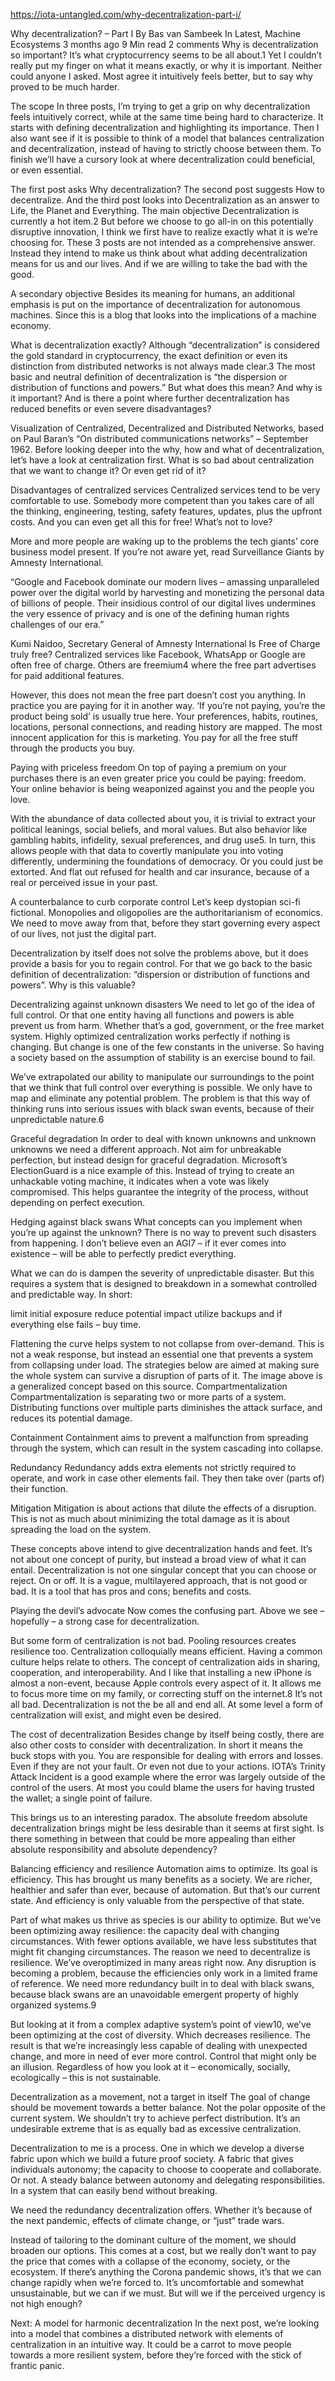 https://iota-untangled.com/why-decentralization-part-i/

Why decentralization? – Part I
By Bas van Sambeek  In Latest, Machine Ecosystems  3 months ago  9 Min read  2 comments 
Why is decentralization so important? It’s what cryptocurrency seems to be all about.1 Yet I couldn’t really put my finger on what it means exactly, or why it is important. Neither could anyone I asked. Most agree it intuitively feels better, but to say why proved to be much harder.

The scope
In three posts, I’m trying to get a grip on why decentralization feels intuitively correct, while at the same time being hard to characterize. It starts with defining decentralization and highlighting its importance. Then I also want see if it is possible to think of a model that balances centralization and decentralization, instead of having to strictly choose between them. To finish we’ll have a cursory look at where decentralization could beneficial, or even essential.

The first post asks Why decentralization?
The second post suggests How to decentralize.
And the third post looks into Decentralization as an answer to Life, the Planet and Everything.
The main objective
Decentralization is currently a hot item.2 But before we choose to go all-in on this potentially disruptive innovation, I think we first have to realize exactly what it is we’re choosing for. These 3 posts are not intended as a comprehensive answer. Instead they intend to make us think about what adding decentralization means for us and our lives. And if we are willing to take the bad with the good.

A secondary objective
Besides its meaning for humans, an additional emphasis is put on the importance of decentralization for autonomous machines. Since this is a blog that looks into the implications of a machine economy.

What is decentralization exactly?
Although “decentralization” is considered the gold standard in cryptocurrency, the exact definition or even its distinction from distributed networks is not always made clear.3 The most basic and neutral definition of decentralization is “the dispersion or distribution of functions and powers.” But what does this mean? And why is it important? And is there a point where further decentralization has reduced benefits or even severe disadvantages?


Visualization of Centralized, Decentralized and Distributed Networks, based on Paul Baran’s “On distributed communications networks” – September 1962.
Before looking deeper into the why, how and what of decentralization, let’s have a look at centralization first. What is so bad about centralization that we want to change it? Or even get rid of it?

Disadvantages of centralized services
Centralized services tend to be very comfortable to use. Somebody more competent than you takes care of all the thinking, engineering, testing, safety features, updates, plus the upfront costs. And you can even get all this for free! What’s not to love?

More and more people are waking up to the problems the tech giants’ core business model present. If you’re not aware yet, read Surveillance Giants by Amnesty International.

“Google and Facebook dominate our modern lives – amassing unparalleled power over the digital world by harvesting and monetizing the personal data of billions of people. Their insidious control of our digital lives undermines the very essence of privacy and is one of the defining human rights challenges of our era.”

Kumi Naidoo, Secretary General of Amnesty International
Is Free of Charge truly free?
Centralized services like Facebook, WhatsApp or Google are often free of charge. Others are freemium4 where the free part advertises for paid additional features.

However, this does not mean the free part doesn’t cost you anything. In practice you are paying for it in another way. ‘If you’re not paying, you’re the product being sold’ is usually true here. Your preferences, habits, routines, locations, personal connections, and reading history are mapped. The most innocent application for this is marketing. You pay for all the free stuff through the products you buy.

Paying with priceless freedom
On top of paying a premium on your purchases there is an even greater price you could be paying: freedom. Your online behavior is being weaponized against you and the people you love.

With the abundance of data collected about you, it is trivial to extract your political leanings, social beliefs, and moral values. But also behavior like gambling habits, infidelity, sexual preferences, and drug use5. In turn, this allows people with that data to covertly manipulate you into voting differently, undermining the foundations of democracy. Or you could just be extorted. And flat out refused for health and car insurance, because of a real or perceived issue in your past.

A counterbalance to curb corporate control
Let’s keep dystopian sci-fi fictional. Monopolies and oligopolies are the authoritarianism of economics. We need to move away from that, before they start governing every aspect of our lives, not just the digital part.

Decentralization by itself does not solve the problems above, but it does provide a basis for you to regain control. For that we go back to the basic definition of decentralization: “dispersion or distribution of functions and powers”. Why is this valuable?

Decentralizing against unknown disasters
We need to let go of the idea of full control. Or that one entity having all functions and powers is able prevent us from harm. Whether that’s a god, government, or the free market system. Highly optimized centralization works perfectly if nothing is changing. But change is one of the few constants in the universe. So having a society based on the assumption of stability is an exercise bound to fail.

We’ve extrapolated our ability to manipulate our surroundings to the point that we think that full control over everything is possible. We only have to map and eliminate any potential problem. The problem is that this way of thinking runs into serious issues with black swan events, because of their unpredictable nature.6

Graceful degradation
In order to deal with known unknowns and unknown unknowns we need a different approach. Not aim for unbreakable perfection, but instead design for graceful degradation. Microsoft’s ElectionGuard is a nice example of this. Instead of trying to create an unhackable voting machine, it indicates when a vote was likely compromised. This helps guarantee the integrity of the process, without depending on perfect execution.

Hedging against black swans
What concepts can you implement when you’re up against the unknown? There is no way to prevent such disasters from happening. I don’t believe even an AGI7 – if it ever comes into existence – will be able to perfectly predict everything.

What we can do is dampen the severity of unpredictable disaster. But this requires a system that is designed to breakdown in a somewhat controlled and predictable way. In short:

limit initial exposure
reduce potential impact
utilize backups
and if everything else fails – buy time.

Flattening the curve helps system to not collapse from over-demand. This is not a weak response, but instead an essential one that prevents a system from collapsing under load. The strategies below are aimed at making sure the whole system can survive a disruption of parts of it.
The image above is a generalized concept based on this source.
Compartmentalization
Compartmentalization is separating two or more parts of a system. Distributing functions over multiple parts diminishes the attack surface, and reduces its potential damage.

Containment
Containment aims to prevent a malfunction from spreading through the system, which can result in the system cascading into collapse.

Redundancy
Redundancy adds extra elements not strictly required to operate, and work in case other elements fail. They then take over (parts of) their function.

Mitigation
Mitigation is about actions that dilute the effects of a disruption. This is not as much about minimizing the total damage as it is about spreading the load on the system.

These concepts above intend to give decentralization hands and feet. It’s not about one concept of purity, but instead a broad view of what it can entail. Decentralization is not one singular concept that you can choose or reject. On or off. It is a vague, multilayered approach, that is not good or bad. It is a tool that has pros and cons; benefits and costs.

Playing the devil’s advocate
Now comes the confusing part. Above we see – hopefully – a strong case for decentralization.

But some form of centralization is not bad. Pooling resources creates resilience too. Centralization colloquially means efficient. Having a common culture helps relate to others. The concept of centralization aids in sharing, cooperation, and interoperability. And I like that installing a new iPhone is almost a non-event, because Apple controls every aspect of it. It allows me to focus more time on my family, or correcting stuff on the internet.8 It’s not all bad. Decentralization is not the be all and end all. At some level a form of centralization will exist, and might even be desired.

The cost of decentralization
Besides change by itself being costly, there are also other costs to consider with decentralization. In short it means the buck stops with you. You are responsible for dealing with errors and losses. Even if they are not your fault. Or even not due to your actions. IOTA’s Trinity Attack Incident is a good example where the error was largely outside of the control of the users. At most you could blame the users for having trusted the wallet; a single point of failure.

This brings us to an interesting paradox. The absolute freedom absolute decentralization brings might be less desirable than it seems at first sight. Is there something in between that could be more appealing than either absolute responsibility and absolute dependency?

Balancing efficiency and resilience
Automation aims to optimize. Its goal is efficiency. This has brought us many benefits as a society. We are richer, healthier and safer than ever, because of automation. But that’s our current state. And efficiency is only valuable from the perspective of that state.


Part of what makes us thrive as species is our ability to optimize. But we’ve been optimizing away resilience: the capacity deal with changing circumstances. With fewer options available, we have less substitutes that might fit changing circumstances.
The reason we need to decentralize is resilience. We’ve overoptimized in many areas right now. Any disruption is becoming a problem, because the efficiencies only work in a limited frame of reference. We need more redundancy built in to deal with black swans, because black swans are an unavoidable emergent property of highly organized systems.9

But looking at it from a complex adaptive system’s point of view10, we’ve been optimizing at the cost of diversity. Which decreases resilience. The result is that we’re increasingly less capable of dealing with unexpected change, and more in need of ever more control. Control that might only be an illusion. Regardless of how you look at it – economically, socially, ecologically – this is not sustainable.

Decentralization as a movement, not a target in itself
The goal of change should be movement towards a better balance. Not the polar opposite of the current system. We shouldn’t try to achieve perfect distribution. It’s an undesirable extreme that is as equally bad as excessive centralization.

Decentralization to me is a process. One in which we develop a diverse fabric upon which we build a future proof society. A fabric that gives individuals autonomy; the capacity to choose to cooperate and collaborate. Or not. A steady balance between autonomy and delegating responsibilities. In a system that can easily bend without breaking.

We need the redundancy decentralization offers. Whether it’s because of the next pandemic, effects of climate change, or “just” trade wars.


Instead of tailoring to the dominant culture of the moment, we should broaden our options. This comes at a cost, but we really don’t want to pay the price that comes with a collapse of the economy, society, or the ecosystem.
If there’s anything the Corona pandemic shows, it’s that we can change rapidly when we’re forced to. It’s uncomfortable and somewhat unsustainable, but we can if we must. But will we if the perceived urgency is not high enough?

Next: A model for harmonic decentralization
In the next post, we’re looking into a model that combines a distributed network with elements of centralization in an intuitive way. It could be a carrot to move people towards a more resilient system, before they’re forced with the stick of frantic panic.
